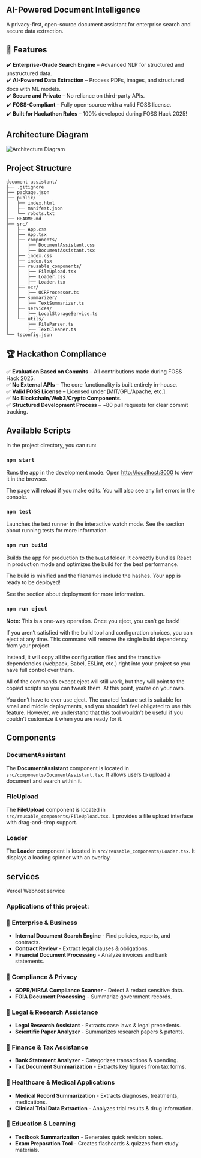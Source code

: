## AI-Powered Document Intelligence

A privacy-first, open-source document assistant for enterprise search and secure data extraction.

## 🚀 Features
✔️ **Enterprise-Grade Search Engine** – Advanced NLP for structured and unstructured data.  
✔️ **AI-Powered Data Extraction** – Process PDFs, images, and structured docs with ML models.  
✔️ **Secure and Private** – No reliance on third-party APIs.  
✔️ **FOSS-Compliant** – Fully open-source with a valid FOSS license.  
✔️ **Built for Hackathon Rules** – 100% developed during FOSS Hack 2025!  
 
## Architecture Diagram

![Architecture Diagram](https://github.com/jeevan356/PDAI_FossHack2025/blob/main/architecture.png?raw=true)

## Project Structure
```
document-assistant/
├── .gitignore
├── package.json
├── public/
│   ├── index.html
│   ├── manifest.json
│   └── robots.txt
├── README.md
├── src/
│   ├── App.css
│   ├── App.tsx
│   ├── components/
│   │   ├── DocumentAssistant.css
│   │   ├── DocumentAssistant.tsx
│   ├── index.css
│   ├── index.tsx
│   ├── reusable_components/
│   │   ├── FileUpload.tsx
│   │   ├── Loader.css
│   │   ├── Loader.tsx
│   ├── ocr/
│   │   ├── OCRProcessor.ts
│   ├── summarizer/
│   │   ├── TextSummarizer.ts
│   ├── services/
│   │   ├── LocalStorageService.ts
│   └── utils/
│       ├── FileParser.ts
│       ├── TextCleaner.ts
└── tsconfig.json
```

## 🏆 Hackathon Compliance
✅ **Evaluation Based on Commits** – All contributions made during FOSS Hack 2025.  
✅ **No External APIs** – The core functionality is built entirely in-house.  
✅ **Valid FOSS License** – Licensed under [MIT/GPL/Apache, etc.].  
✅ **No Blockchain/Web3/Crypto Components.**  
✅ **Structured Development Process** – ~80 pull requests for clear commit tracking. 


## Available Scripts
In the project directory, you can run:

### `npm start`
Runs the app in the development mode. Open [http://localhost:3000](http://localhost:3000) to view it in the browser.

The page will reload if you make edits. You will also see any lint errors in the console.

### `npm test`
Launches the test runner in the interactive watch mode. See the section about running tests for more information.

### `npm run build`
Builds the app for production to the `build` folder. It correctly bundles React in production mode and optimizes the build for the best performance.

The build is minified and the filenames include the hashes. Your app is ready to be deployed!

See the section about deployment for more information.

### `npm run eject`
**Note:** This is a one-way operation. Once you eject, you can’t go back!

If you aren’t satisfied with the build tool and configuration choices, you can eject at any time. This command will remove the single build dependency from your project.

Instead, it will copy all the configuration files and the transitive dependencies (webpack, Babel, ESLint, etc.) right into your project so you have full control over them.

All of the commands except eject will still work, but they will point to the copied scripts so you can tweak them. At this point, you’re on your own.

You don’t have to ever use eject. The curated feature set is suitable for small and middle deployments, and you shouldn’t feel obligated to use this feature. However, we understand that this tool wouldn’t be useful if you couldn’t customize it when you are ready for it.

## Components

### DocumentAssistant
The **DocumentAssistant** component is located in `src/components/DocumentAssistant.tsx`. It allows users to upload a document and search within it.

### FileUpload
The **FileUpload** component is located in `src/reusable_components/FileUpload.tsx`. It provides a file upload interface with drag-and-drop support.

### Loader
The **Loader** component is located in `src/reusable_components/Loader.tsx`. It displays a loading spinner with an overlay.

## services
Vercel Webhost service

### Applications of this project:
### 📌 **Enterprise & Business**
- **Internal Document Search Engine** - Find policies, reports, and contracts.
- **Contract Review** - Extract legal clauses & obligations.
- **Financial Document Processing** - Analyze invoices and bank statements.

### 📌 **Compliance & Privacy**
- **GDPR/HIPAA Compliance Scanner** - Detect & redact sensitive data.
- **FOIA Document Processing** - Summarize government records.

### 📌 **Legal & Research Assistance**
- **Legal Research Assistant** - Extracts case laws & legal precedents.
- **Scientific Paper Analyzer** - Summarizes research papers & patents.

### 📌 **Finance & Tax Assistance**
- **Bank Statement Analyzer** - Categorizes transactions & spending.
- **Tax Document Summarization** - Extracts key figures from tax forms.

### 📌 **Healthcare & Medical Applications**
- **Medical Record Summarization** - Extracts diagnoses, treatments, medications.
- **Clinical Trial Data Extraction** - Analyzes trial results & drug information.

### 📌 **Education & Learning**
- **Textbook Summarization** - Generates quick revision notes.
- **Exam Preparation Tool** - Creates flashcards & quizzes from study materials.




